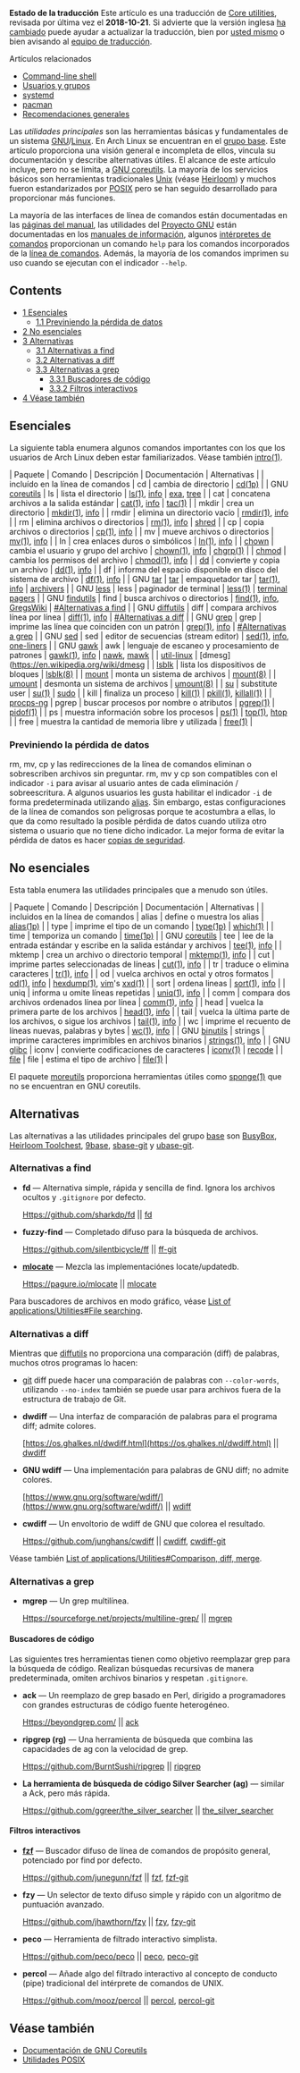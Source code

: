 **Estado de la traducción**
Este artículo es una traducción de [Core utilities](/index.php/Core_utilities "Core utilities"), revisada por última vez el **2018-10-21**. Si advierte que la versión inglesa [ha cambiado](https://wiki.archlinux.org/index.php?title=Core_utilities&diff=0&oldid=549217) puede ayudar a actualizar la traducción, bien por [usted mismo](/index.php/ArchWiki:Translation_Team/Contributing_(Espa%C3%B1ol) "ArchWiki:Translation Team/Contributing (Español)") o bien avisando al [equipo de traducción](/index.php/ArchWiki:Translation_Team_(Espa%C3%B1ol) "ArchWiki:Translation Team (Español)").

Artículos relacionados

*   [Command-line shell](/index.php/Command-line_shell "Command-line shell")
*   [Usuarios y grupos](/index.php/Users_and_groups_(Espa%C3%B1ol) "Users and groups (Español)")
*   [systemd](/index.php/Systemd_(Espa%C3%B1ol) "Systemd (Español)")
*   [pacman](/index.php/Pacman_(Espa%C3%B1ol) "Pacman (Español)")
*   [Recomendaciones generales](/index.php/General_recommendations_(Espa%C3%B1ol) "General recommendations (Español)")

Las *utilidades principales* son las herramientas básicas y fundamentales de un sistema [GNU](/index.php/GNU_(Espa%C3%B1ol) "GNU (Español)")/[Linux](/index.php/Linux_(Espa%C3%B1ol) "Linux (Español)"). En Arch Linux se encuentran en el [grupo base](/index.php/Base_group "Base group"). Este artículo proporciona una visión general e incompleta de ellos, vincula su documentación y describe alternativas útiles. El alcance de este artículo incluye, pero no se limita, a [GNU coreutils](https://www.gnu.org/software/coreutils/coreutils.html). La mayoría de los servicios básicos son herramientas tradicionales [Unix](https://en.wikipedia.org/wiki/es:Unix "wikipedia:es:Unix") (véase [Heirloom](/index.php/Heirloom "Heirloom")) y muchos fueron estandarizados por [POSIX](https://en.wikipedia.org/wiki/es:POSIX "wikipedia:es:POSIX") pero se han seguido desarrollado para proporcionar más funciones.

La mayoría de las interfaces de línea de comandos están documentadas en las [páginas del manual](/index.php/Man_page_(Espa%C3%B1ol) "Man page (Español)"), las utilidades del [Proyecto GNU](/index.php/GNU_Project_(Espa%C3%B1ol) "GNU Project (Español)") están documentadas en los [manuales de información](/index.php/Info_manual "Info manual"), algunos [intérpretes de comandos](/index.php/Shell "Shell") proporcionan un comando `help` para los comandos incorporados de la [línea de comandos](/index.php/Shell "Shell"). Además, la mayoría de los comandos imprimen su uso cuando se ejecutan con el indicador `--help`.

## Contents

*   [1 Esenciales](#Esenciales)
    *   [1.1 Previniendo la pérdida de datos](#Previniendo_la_p.C3.A9rdida_de_datos)
*   [2 No esenciales](#No_esenciales)
*   [3 Alternativas](#Alternativas)
    *   [3.1 Alternativas a find](#Alternativas_a_find)
    *   [3.2 Alternativas a diff](#Alternativas_a_diff)
    *   [3.3 Alternativas a grep](#Alternativas_a_grep)
        *   [3.3.1 Buscadores de código](#Buscadores_de_c.C3.B3digo)
        *   [3.3.2 Filtros interactivos](#Filtros_interactivos)
*   [4 Véase también](#V.C3.A9ase_tambi.C3.A9n)

## Esenciales

La siguiente tabla enumera algunos comandos importantes con los que los usuarios de Arch Linux deben estar familiarizados. Véase también [intro(1)](https://jlk.fjfi.cvut.cz/arch/manpages/man/intro.1).

| Paquete | Comando | Descripción | Documentación | Alternativas |
| incluído en la línea de comandos | cd | cambia de directorio | [cd(1p)](https://jlk.fjfi.cvut.cz/arch/manpages/man/cd.1p) |
| GNU [coreutils](https://www.archlinux.org/packages/?name=coreutils) | ls | lista el directorio | [ls(1)](https://jlk.fjfi.cvut.cz/arch/manpages/man/ls.1), [info](https://www.gnu.org/software/coreutils/manual/html_node/ls-invocation.html) | [exa](https://www.archlinux.org/packages/?name=exa), [tree](https://www.archlinux.org/packages/?name=tree) |
| cat | concatena archivos a la salida estándar | [cat(1)](https://jlk.fjfi.cvut.cz/arch/manpages/man/cat.1), [info](https://www.gnu.org/software/coreutils/manual/html_node/cat-invocation.html) | [tac(1)](https://jlk.fjfi.cvut.cz/arch/manpages/man/tac.1) |
| mkdir | crea un directorio | [mkdir(1)](https://jlk.fjfi.cvut.cz/arch/manpages/man/mkdir.1), [info](https://www.gnu.org/software/coreutils/manual/html_node/mkdir-invocation.html) |
| rmdir | elimina un directorio vacío | [rmdir(1)](https://jlk.fjfi.cvut.cz/arch/manpages/man/rmdir.1), [info](https://www.gnu.org/software/coreutils/manual/html_node/rmdir-invocation.html) |
| rm | elimina archivos o directorios | [rm(1)](https://jlk.fjfi.cvut.cz/arch/manpages/man/rm.1), [info](https://www.gnu.org/software/coreutils/manual/html_node/rm-invocation.html) | [shred](/index.php/Shred "Shred") |
| cp | copia archivos o directorios | [cp(1)](https://jlk.fjfi.cvut.cz/arch/manpages/man/cp.1), [info](https://www.gnu.org/software/coreutils/manual/html_node/cp-invocation.html) |
| mv | mueve archivos o directorios | [mv(1)](https://jlk.fjfi.cvut.cz/arch/manpages/man/mv.1), [info](https://www.gnu.org/software/coreutils/manual/html_node/mv-invocation.html) |
| ln | crea enlaces duros o simbólicos | [ln(1)](https://jlk.fjfi.cvut.cz/arch/manpages/man/ln.1), [info](https://www.gnu.org/software/coreutils/manual/html_node/ln-invocation.html) |
| [chown](/index.php/Chown "Chown") | cambia el usuario y grupo del archivo | [chown(1)](https://jlk.fjfi.cvut.cz/arch/manpages/man/chown.1), [info](https://www.gnu.org/software/coreutils/manual/html_node/chown-invocation.html) | [chgrp(1)](https://jlk.fjfi.cvut.cz/arch/manpages/man/chgrp.1) |
| [chmod](/index.php/Chmod "Chmod") | cambia los permisos del archivo | [chmod(1)](https://jlk.fjfi.cvut.cz/arch/manpages/man/chmod.1), [info](https://www.gnu.org/software/coreutils/manual/html_node/chmod-invocation.html) |
| [dd](/index.php/Dd "Dd") | convierte y copia un archivo | [dd(1)](https://jlk.fjfi.cvut.cz/arch/manpages/man/dd.1), [info](https://www.gnu.org/software/coreutils/manual/html_node/dd-invocation.html) |
| df | informa del espacio disponible en disco del sistema de archivo | [df(1)](https://jlk.fjfi.cvut.cz/arch/manpages/man/df.1), [info](https://www.gnu.org/software/coreutils/manual/html_node/df-invocation.html) |
| GNU [tar](https://www.archlinux.org/packages/?name=tar) | [tar](/index.php/Tar "Tar") | empaquetador tar | [tar(1)](https://jlk.fjfi.cvut.cz/arch/manpages/man/tar.1), [info](https://www.gnu.org/software/tar/manual/html_chapter/index.html) | [archivers](/index.php/Archiver "Archiver") |
| GNU [less](https://www.archlinux.org/packages/?name=less) | less | paginador de terminal | [less(1)](https://jlk.fjfi.cvut.cz/arch/manpages/man/less.1) | [terminal pagers](/index.php/Terminal_pager "Terminal pager") |
| GNU [findutils](https://www.archlinux.org/packages/?name=findutils) | find | busca archivos o directorios | [find(1)](https://jlk.fjfi.cvut.cz/arch/manpages/man/find.1), [info](https://www.gnu.org/software/findutils/manual/html_node/find_html/index.html), [GregsWiki](https://mywiki.wooledge.org/UsingFind "gregswiki:UsingFind") | [#Alternativas a find](#Alternativas_a_find) |
| GNU [diffutils](https://www.archlinux.org/packages/?name=diffutils) | diff | compara archivos línea por línea | [diff(1)](https://jlk.fjfi.cvut.cz/arch/manpages/man/diff.1), [info](https://www.gnu.org/software/diffutils/manual/html_node/Invoking-diff.html) | [#Alternativas a diff](#Alternativas_a_diff) |
| GNU [grep](https://www.archlinux.org/packages/?name=grep) | grep | imprime las línea que coinciden con un patrón | [grep(1)](https://jlk.fjfi.cvut.cz/arch/manpages/man/grep.1), [info](https://www.gnu.org/software/grep/manual/html_node/index.html) | [#Alternativas a grep](#Alternativas_a_grep) |
| GNU [sed](https://www.archlinux.org/packages/?name=sed) | sed | editor de secuencias (stream editor) | [sed(1)](https://jlk.fjfi.cvut.cz/arch/manpages/man/sed.1), [info](https://www.gnu.org/software/sed/manual/html_node/index.html), [one-liners](http://sed.sourceforge.net/sed1line.txt) |
| GNU [gawk](https://www.archlinux.org/packages/?name=gawk) | awk | lenguaje de escaneo y procesamiento de patrones | [gawk(1)](https://jlk.fjfi.cvut.cz/arch/manpages/man/gawk.1), [info](https://www.gnu.org/software/gawk/manual/html_node/index.html) | [nawk](https://www.archlinux.org/packages/?name=nawk), [mawk](https://aur.archlinux.org/packages/mawk/) |
| [util-linux](https://www.archlinux.org/packages/?name=util-linux) | [dmesg](https://en.wikipedia.org/wiki/dmesg |
| [lsblk](/index.php/Lsblk "Lsblk") | lista los dispositivos de bloques | [lsblk(8)](https://jlk.fjfi.cvut.cz/arch/manpages/man/lsblk.8) |
| [mount](/index.php/Mount "Mount") | monta un sistema de archivos | [mount(8)](https://jlk.fjfi.cvut.cz/arch/manpages/man/mount.8) |
| [umount](/index.php/Umount "Umount") | desmonta un sistema de archivos | [umount(8)](https://jlk.fjfi.cvut.cz/arch/manpages/man/umount.8) |
| [su](/index.php/Su_(Espa%C3%B1ol) "Su (Español)") | substitute user | [su(1)](https://jlk.fjfi.cvut.cz/arch/manpages/man/su.1) | [sudo](/index.php/Sudo_(Espa%C3%B1ol) "Sudo (Español)") |
| kill | finaliza un proceso | [kill(1)](https://jlk.fjfi.cvut.cz/arch/manpages/man/kill.1) | [pkill(1)](https://jlk.fjfi.cvut.cz/arch/manpages/man/pkill.1), [killall(1)](https://jlk.fjfi.cvut.cz/arch/manpages/man/killall.1) |
| [procps-ng](https://www.archlinux.org/packages/?name=procps-ng) | pgrep | buscar procesos por nombre o atributos | [pgrep(1)](https://jlk.fjfi.cvut.cz/arch/manpages/man/pgrep.1) | [pidof(1)](https://jlk.fjfi.cvut.cz/arch/manpages/man/pidof.1) |
| ps | muestra información sobre los procesos | [ps(1)](https://jlk.fjfi.cvut.cz/arch/manpages/man/ps.1) | [top(1)](https://jlk.fjfi.cvut.cz/arch/manpages/man/top.1), [htop](https://www.archlinux.org/packages/?name=htop) |
| free | muestra la cantidad de memoria libre y utilizada | [free(1)](https://jlk.fjfi.cvut.cz/arch/manpages/man/free.1) |

### Previniendo la pérdida de datos

rm, mv, cp y las redirecciones de la línea de comandos eliminan o sobrescriben archivos sin preguntar. rm, mv y cp son compatibles con el indicador `-i` para avisar al usuario antes de cada eliminación / sobreescritura. A algunos usuarios les gusta habilitar el indicador `-i` de forma predeterminada utilizando [alias](/index.php/Alias_(Espa%C3%B1ol) "Alias (Español)"). Sin embargo, estas configuraciones de la línea de comandos son peligrosas porque te acostumbra a ellas, lo que da como resultado la posible pérdida de datos cuando utiliza otro sistema o usuario que no tiene dicho indicador. La mejor forma de evitar la pérdida de datos es hacer [copias de seguridad](/index.php/Backup "Backup").

## No esenciales

Esta tabla enumera las utilidades principales que a menudo son útiles.

| Paquete | Comando | Descripción | Documentación | Alternativas |
| incluidos en la línea de comandos | alias | define o muestra los alias | [alias(1p)](https://jlk.fjfi.cvut.cz/arch/manpages/man/alias.1p) |
| type | imprime el tipo de un comando | [type(1p)](https://jlk.fjfi.cvut.cz/arch/manpages/man/type.1p) | [which(1)](https://jlk.fjfi.cvut.cz/arch/manpages/man/which.1) |
| time | temporiza un comando | [time(1p)](https://jlk.fjfi.cvut.cz/arch/manpages/man/time.1p) |
| GNU [coreutils](https://www.archlinux.org/packages/?name=coreutils) | tee | lee de la entrada estándar y escribe en la salida estándar y archivos | [tee(1)](https://jlk.fjfi.cvut.cz/arch/manpages/man/tee.1), [info](https://www.gnu.org/software/coreutils/manual/html_node/tee-invocation.html) |
| mktemp | crea un archivo o directorio temporal | [mktemp(1)](https://jlk.fjfi.cvut.cz/arch/manpages/man/mktemp.1), [info](https://www.gnu.org/software/coreutils/manual/html_node/mktemp-invocation.html) |
| cut | imprime partes seleccionadas de líneas | [cut(1)](https://jlk.fjfi.cvut.cz/arch/manpages/man/cut.1), [info](https://www.gnu.org/software/coreutils/manual/html_node/cut-invocation.html) |
| tr | traduce o elimina caracteres | [tr(1)](https://jlk.fjfi.cvut.cz/arch/manpages/man/tr.1), [info](https://www.gnu.org/software/coreutils/manual/html_node/tr-invocation.html) |
| od | vuelca archivos en octal y otros formatos | [od(1)](https://jlk.fjfi.cvut.cz/arch/manpages/man/od.1), [info](https://www.gnu.org/software/coreutils/manual/html_node/od-invocation.html) | [hexdump(1)](https://jlk.fjfi.cvut.cz/arch/manpages/man/hexdump.1), [vim](/index.php/Vim "Vim")'s [xxd(1)](https://jlk.fjfi.cvut.cz/arch/manpages/man/xxd.1) |
| sort | ordena lineas | [sort(1)](https://jlk.fjfi.cvut.cz/arch/manpages/man/sort.1), [info](https://www.gnu.org/software/coreutils/manual/html_node/sort-invocation.html) |
| uniq | informa u omite líneas repetidas | [uniq(1)](https://jlk.fjfi.cvut.cz/arch/manpages/man/uniq.1), [info](https://www.gnu.org/software/coreutils/manual/html_node/uniq-invocation.html) |
| comm | compara dos archivos ordenados línea por línea | [comm(1)](https://jlk.fjfi.cvut.cz/arch/manpages/man/comm.1), [info](https://www.gnu.org/software/coreutils/manual/html_node/comm-invocation.html) |
| head | vuelca la primera parte de los archivos | [head(1)](https://jlk.fjfi.cvut.cz/arch/manpages/man/head.1), [info](https://www.gnu.org/software/coreutils/manual/html_node/head-invocation.html) |
| tail | vuelca la última parte de los archivos, o sigue los archivos | [tail(1)](https://jlk.fjfi.cvut.cz/arch/manpages/man/tail.1), [info](https://www.gnu.org/software/coreutils/manual/html_node/tail-invocation.html) |
| wc | imprime el recuento de líneas nuevas, palabras y bytes | [wc(1)](https://jlk.fjfi.cvut.cz/arch/manpages/man/wc.1), [info](https://www.gnu.org/software/coreutils/manual/html_node/wc-invocation.html) |
| GNU [binutils](https://www.archlinux.org/packages/?name=binutils) | strings | imprime caracteres imprimibles en archivos binarios | [strings(1)](https://jlk.fjfi.cvut.cz/arch/manpages/man/strings.1), [info](https://sourceware.org/binutils/docs/binutils/strings.html) |
| GNU [glibc](https://www.archlinux.org/packages/?name=glibc) | iconv | convierte codificaciones de caracteres | [iconv(1)](https://jlk.fjfi.cvut.cz/arch/manpages/man/iconv.1) | [recode](https://www.archlinux.org/packages/?name=recode) |
| [file](https://www.archlinux.org/packages/?name=file) | file | estima el tipo de archivo | [file(1)](https://jlk.fjfi.cvut.cz/arch/manpages/man/file.1) |

El paquete [moreutils](https://www.archlinux.org/packages/?name=moreutils) proporciona herramientas útiles como [sponge(1)](https://jlk.fjfi.cvut.cz/arch/manpages/man/sponge.1) que no se encuentran en GNU coreutils.

## Alternativas

Las alternativas a las utilidades principales del grupo [base](https://www.archlinux.org/groups/x86_64/base/) son [BusyBox](/index.php/BusyBox "BusyBox"), [Heirloom Toolchest](/index.php/Heirloom "Heirloom"), [9base](https://www.archlinux.org/packages/?name=9base), [sbase-git](https://aur.archlinux.org/packages/sbase-git/) y [ubase-git](https://aur.archlinux.org/packages/ubase-git/).

### Alternativas a find

*   **fd** — Alternativa simple, rápida y sencilla de find. Ignora los archivos ocultos y `.gitignore` por defecto.

	[Https://github.com/sharkdp/fd](Https://github.com/sharkdp/fd) || [fd](https://www.archlinux.org/packages/?name=fd)

*   **fuzzy-find** — Completado difuso para la búsqueda de archivos.

	[Https://github.com/silentbicycle/ff](Https://github.com/silentbicycle/ff) || [ff-git](https://aur.archlinux.org/packages/ff-git/)

*   **[mlocate](/index.php/Mlocate_(Espa%C3%B1ol) "Mlocate (Español)")** — Mezcla las implementaciónes locate/updatedb.

	[Https://pagure.io/mlocate](Https://pagure.io/mlocate) || [mlocate](https://www.archlinux.org/packages/?name=mlocate)

Para buscadores de archivos en modo gráfico, véase [List of applications/Utilities#File searching](/index.php/List_of_applications/Utilities#File_searching "List of applications/Utilities").

### Alternativas a diff

Mientras que [diffutils](https://www.archlinux.org/packages/?name=diffutils) no proporciona una comparación (diff) de palabras, muchos otros programas lo hacen:

*   [git](/index.php/Git_(Espa%C3%B1ol) "Git (Español)") diff puede hacer una comparación de palabras con `--color-words`, utilizando `--no-index` también se puede usar para archivos fuera de la estructura de trabajo de Git.
*   **dwdiff** — Una interfaz de comparación de palabras para el programa diff; admite colores.

	[https://os.ghalkes.nl/dwdiff.html](https://os.ghalkes.nl/dwdiff.html) || [dwdiff](https://www.archlinux.org/packages/?name=dwdiff)

*   **GNU wdiff** — Una implementación para palabras de GNU diff; no admite colores.

	[https://www.gnu.org/software/wdiff/](https://www.gnu.org/software/wdiff/) || [wdiff](https://www.archlinux.org/packages/?name=wdiff)

*   **cwdiff** — Un envoltorio de wdiff de GNU que colorea el resultado.

	[Https://github.com/junghans/cwdiff](Https://github.com/junghans/cwdiff) || [cwdiff](https://aur.archlinux.org/packages/cwdiff/), [cwdiff-git](https://aur.archlinux.org/packages/cwdiff-git/)

Véase también [List of applications/Utilities#Comparison, diff, merge](/index.php/List_of_applications/Utilities#Comparison.2C_diff.2C_merge "List of applications/Utilities").

### Alternativas a grep

*   **mgrep** — Un grep multilínea.

	[Https://sourceforge.net/projects/multiline-grep/](Https://sourceforge.net/projects/multiline-grep/) || [mgrep](https://aur.archlinux.org/packages/mgrep/)

#### Buscadores de código

Las siguientes tres herramientas tienen como objetivo reemplazar grep para la búsqueda de código. Realizan búsquedas recursivas de manera predeterminada, omiten archivos binarios y respetan `.gitignore`.

*   **ack** — Un reemplazo de grep basado en Perl, dirigido a programadores con grandes estructuras de código fuente heterogéneo.

	[Https://beyondgrep.com/](Https://beyondgrep.com/) || [ack](https://www.archlinux.org/packages/?name=ack)

*   **ripgrep (rg)** — Una herramienta de búsqueda que combina las capacidades de ag con la velocidad de grep.

	[Https://github.com/BurntSushi/ripgrep](Https://github.com/BurntSushi/ripgrep) || [ripgrep](https://www.archlinux.org/packages/?name=ripgrep)

*   **La herramienta de búsqueda de código Silver Searcher (ag)** — similar a Ack, pero más rápida.

	[Https://github.com/ggreer/the_silver_searcher](Https://github.com/ggreer/the_silver_searcher) || [the_silver_searcher](https://www.archlinux.org/packages/?name=the_silver_searcher)

#### Filtros interactivos

*   **[fzf](/index.php/Fzf "Fzf")** — Buscador difuso de línea de comandos de propósito general, potenciado por find por defecto.

	[Https://github.com/junegunn/fzf](Https://github.com/junegunn/fzf) || [fzf](https://www.archlinux.org/packages/?name=fzf), [fzf-git](https://aur.archlinux.org/packages/fzf-git/)

*   **fzy** — Un selector de texto difuso simple y rápido con un algoritmo de puntuación avanzado.

	[Https://github.com/jhawthorn/fzy](Https://github.com/jhawthorn/fzy) || [fzy](https://www.archlinux.org/packages/?name=fzy), [fzy-git](https://aur.archlinux.org/packages/fzy-git/)

*   **peco** — Herramienta de filtrado interactivo simplista.

	[Https://github.com/peco/peco](Https://github.com/peco/peco) || [peco](https://aur.archlinux.org/packages/peco/), [peco-git](https://aur.archlinux.org/packages/peco-git/)

*   **percol** — Añade algo del filtrado interactivo al concepto de conducto (pipe) tradicional del intérprete de comandos de UNIX.

	[Https://github.com/mooz/percol](Https://github.com/mooz/percol) || [percol](https://www.archlinux.org/packages/?name=percol), [percol-git](https://aur.archlinux.org/packages/percol-git/)

## Véase también

*   [Documentación de GNU Coreutils](https://www.gnu.org/software/coreutils/manual/coreutils.html)
*   [Utilidades POSIX](http://pubs.opengroup.org/onlinepubs/9699919799/idx/utilities.html)